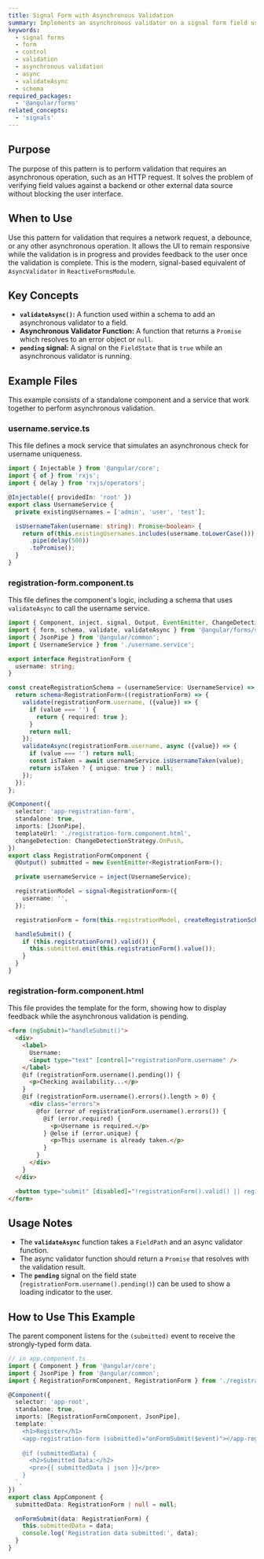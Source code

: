 ```yaml
---
title: Signal Form with Asynchronous Validation
summary: Implements an asynchronous validator on a signal form field using `validateAsync` to check for a unique username against a mock backend service.
keywords:
  - signal forms
  - form
  - control
  - validation
  - asynchronous validation
  - async
  - validateAsync
  - schema
required_packages:
  - '@angular/forms'
related_concepts:
  - 'signals'
---
```


## Purpose

The purpose of this pattern is to perform validation that requires an asynchronous operation, such as an HTTP request. It solves the problem of verifying field values against a backend or other external data source without blocking the user interface.

## When to Use

Use this pattern for validation that requires a network request, a debounce, or any other asynchronous operation. It allows the UI to remain responsive while the validation is in progress and provides feedback to the user once the validation is complete. This is the modern, signal-based equivalent of `AsyncValidator` in `ReactiveFormsModule`.

## Key Concepts

- **`validateAsync()`:** A function used within a schema to add an asynchronous validator to a field.
- **Asynchronous Validator Function:** A function that returns a `Promise` which resolves to an error object or `null`.
- **`pending` signal:** A signal on the `FieldState` that is `true` while an asynchronous validator is running.

## Example Files

This example consists of a standalone component and a service that work together to perform asynchronous validation.

### username.service.ts

This file defines a mock service that simulates an asynchronous check for username uniqueness.

```typescript
import { Injectable } from '@angular/core';
import { of } from 'rxjs';
import { delay } from 'rxjs/operators';

@Injectable({ providedIn: 'root' })
export class UsernameService {
  private existingUsernames = ['admin', 'user', 'test'];

  isUsernameTaken(username: string): Promise<boolean> {
    return of(this.existingUsernames.includes(username.toLowerCase()))
      .pipe(delay(500))
      .toPromise();
  }
}
```

### registration-form.component.ts

This file defines the component's logic, including a schema that uses `validateAsync` to call the username service.

```typescript
import { Component, inject, signal, Output, EventEmitter, ChangeDetectionStrategy } from '@angular/core';
import { form, schema, validate, validateAsync } from '@angular/forms/signals';
import { JsonPipe } from '@angular/common';
import { UsernameService } from './username.service';

export interface RegistrationForm {
  username: string;
}

const createRegistrationSchema = (usernameService: UsernameService) => {
  return schema<RegistrationForm>((registrationForm) => {
    validate(registrationForm.username, ({value}) => {
      if (value === '') {
        return { required: true };
      }
      return null;
    });
    validateAsync(registrationForm.username, async ({value}) => {
      if (value === '') return null;
      const isTaken = await usernameService.isUsernameTaken(value);
      return isTaken ? { unique: true } : null;
    });
  });
};

@Component({
  selector: 'app-registration-form',
  standalone: true,
  imports: [JsonPipe],
  templateUrl: './registration-form.component.html',
  changeDetection: ChangeDetectionStrategy.OnPush,
})
export class RegistrationFormComponent {
  @Output() submitted = new EventEmitter<RegistrationForm>();

  private usernameService = inject(UsernameService);

  registrationModel = signal<RegistrationForm>({
    username: '',
  });

  registrationForm = form(this.registrationModel, createRegistrationSchema(this.usernameService));

  handleSubmit() {
    if (this.registrationForm().valid()) {
      this.submitted.emit(this.registrationForm().value());
    }
  }
}
```

### registration-form.component.html

This file provides the template for the form, showing how to display feedback while the asynchronous validation is pending.

```html
<form (ngSubmit)="handleSubmit()">
  <div>
    <label>
      Username:
      <input type="text" [control]="registrationForm.username" />
    </label>
    @if (registrationForm.username().pending()) {
      <p>Checking availability...</p>
    }
    @if (registrationForm.username().errors().length > 0) {
      <div class="errors">
        @for (error of registrationForm.username().errors()) {
          @if (error.required) {
            <p>Username is required.</p>
          } @else if (error.unique) {
            <p>This username is already taken.</p>
          }
        }
      </div>
    }
  </div>

  <button type="submit" [disabled]="!registrationForm().valid() || registrationForm().pending()">Submit</button>
</form>
```

## Usage Notes

- The **`validateAsync`** function takes a `FieldPath` and an async validator function.
- The async validator function should return a `Promise` that resolves with the validation result.
- The **`pending`** signal on the field state (`registrationForm.username().pending()`) can be used to show a loading indicator to the user.

## How to Use This Example

The parent component listens for the `(submitted)` event to receive the strongly-typed form data.

```typescript
// in app.component.ts
import { Component } from '@angular/core';
import { JsonPipe } from '@angular/common';
import { RegistrationFormComponent, RegistrationForm } from './registration-form.component';

@Component({
  selector: 'app-root',
  standalone: true,
  imports: [RegistrationFormComponent, JsonPipe],
  template: `
    <h1>Register</h1>
    <app-registration-form (submitted)="onFormSubmit($event)"></app-registration-form>
    
    @if (submittedData) {
      <h2>Submitted Data:</h2>
      <pre>{{ submittedData | json }}</pre>
    }
  `,
})
export class AppComponent {
  submittedData: RegistrationForm | null = null;

  onFormSubmit(data: RegistrationForm) {
    this.submittedData = data;
    console.log('Registration data submitted:', data);
  }
}
```
